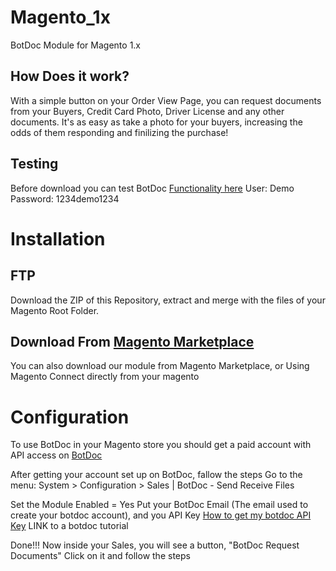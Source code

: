 # Magento_1x
BotDoc Module for Magento 1.x

## How Does it work?

With a simple button on your Order View Page, you can request documents from your Buyers, Credit Card Photo, Driver License and any other documents.
It's as easy as take a photo for your buyers, increasing the odds of them responding and finilizing the purchase!

## Testing
Before download you can test BotDoc [Functionality here](http://magentodemo.botdoc.io/admin/)
User: Demo
Password: 1234demo1234

# Installation

## FTP
Download the ZIP of this Repository, extract and merge with the files of your Magento Root Folder.

## Download From [Magento Marketplace](https://marketplace.magento.com/)
You can also download our module from Magento Marketplace, or Using Magento Connect directly from your magento

# Configuration

To use BotDoc in your Magento store you should get a paid account with API access on [BotDoc](https://botdoc.io/)

After getting your account set up on BotDoc, fallow the steps
Go to the menu:
System > Configuration > Sales | BotDoc - Send Receive Files 

Set the Module Enabled = Yes
Put your BotDoc Email (The email used to create your botdoc account), and you API Key [How to get my botdoc API Key](http://botdoc.io) LINK to a botdoc tutorial

Done!!!
Now inside your Sales, you will see a button, "BotDoc Request Documents" Click on it and follow the steps


